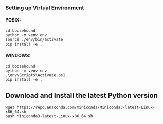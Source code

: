 ### Setting up Virtual Environment

#### POSIX:

	cd boozehound
	python -m venv env
	source ./env/bin/activate
	pip install -e .

#### WINDOWS:

	cd boozehound
	python -m venv env
	.\env\Scripts\Activate.ps1
	pip install -e .


## Download and Install the latest Python version

```
wget https://repo.anaconda.com/miniconda/Miniconda3-latest-Linux-x86_64.sh
bash Miniconda3-latest-Linux-x86_64.sh
```
